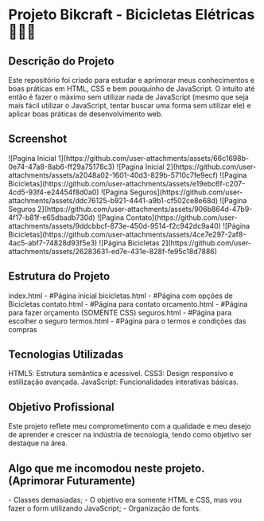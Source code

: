 
# Projeto Bikcraft - Bicicletas Elétricas 🚴‍♂️🔋

<h2>Descrição do Projeto</h2>
Este repositório foi criado para estudar e aprimorar meus conhecimentos e boas práticas em HTML, CSS e bem pouquinho de JavaScript. O intuito até então é fazer o máximo sem utilizar nada de JavaScript (mesmo que seja mais fácil utilizar o JavaScript, tentar buscar uma forma sem utilizar ele) e aplicar boas práticas de desenvolvimento web.

<h2>Screenshot</h2>
![Pagina Inicial 1](https://github.com/user-attachments/assets/66c1698b-0e74-47a8-8ab6-ff29a75178c3)
![Pagina Inicial 2](https://github.com/user-attachments/assets/a2048a02-1601-40d3-829b-5710c7fe9ecf)
![Pagina Bicicletas](https://github.com/user-attachments/assets/e19ebc6f-c207-4cd5-93f4-e24454f8d0a0)
![Pagina Seguros](https://github.com/user-attachments/assets/ddc76125-b921-4441-a9b1-cf502ce8e68d)
![Pagina Seguros 2](https://github.com/user-attachments/assets/906b864d-47b9-4f17-b81f-e65dbadb730d)
![Pagina Contato](https://github.com/user-attachments/assets/9ddcbbcf-873e-450d-9514-f2c942dc9a40)
![Página Bicicletas](https://github.com/user-attachments/assets/4ce7e297-2af8-4ac5-abf7-74828d93f5e3)
![Página Bicicletas 2](https://github.com/user-attachments/assets/26283631-ed7e-431e-828f-fe95c18d7886)

<h2>Estrutura do Projeto</h2>
index.html - #Página inicial
bicicletas.html - #Página com opções de Bicicletas
contato.html - #Página para contato
orcamento.html - #Página para fazer orçamento (SOMENTE CSS)
seguros.html - #Página para escolher o seguro
termos.html - #Página para o termos e condições das compras

<h2>Tecnologias Utilizadas</h2>
HTML5: Estrutura semântica e acessível.
CSS3: Design responsivo e estilização avançada.
JavaScript: Funcionalidades interativas básicas.

<h2>Objetivo Profissional</h2>
Este projeto reflete meu comprometimento com a qualidade e meu desejo de aprender e crescer na indústria de tecnologia, tendo como objetivo ser destaque na área.

<h2>Algo que me incomodou neste projeto. (Aprimorar Futuramente)</h2>
- Classes demasiadas;
- O objetivo era somente HTML e CSS, mas vou fazer o form utilizando JavaScript;
- Organização de fonts.

